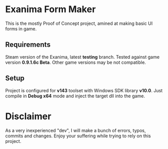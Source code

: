 
# Exanima Form Maker
This is the mostly Proof of Concept project, amined at making basic UI forms in game. 

## Requirements
Steam version of the Exanima, latest **testing** branch.
Tested against game version **0.9.1.6c Beta**. Other game versions may be not compatible.

## Setup
Project is configured for **v143** toolset with Windows SDK library **v10.0**.
Just compile in **Debug x64** mode and inject the target dll into the game.

# Disclaimer
As a very inexperienced "dev", I will make a bunch of errors, typos, commits and changes.
Enjoy your suffering while trying to rely on this project.

